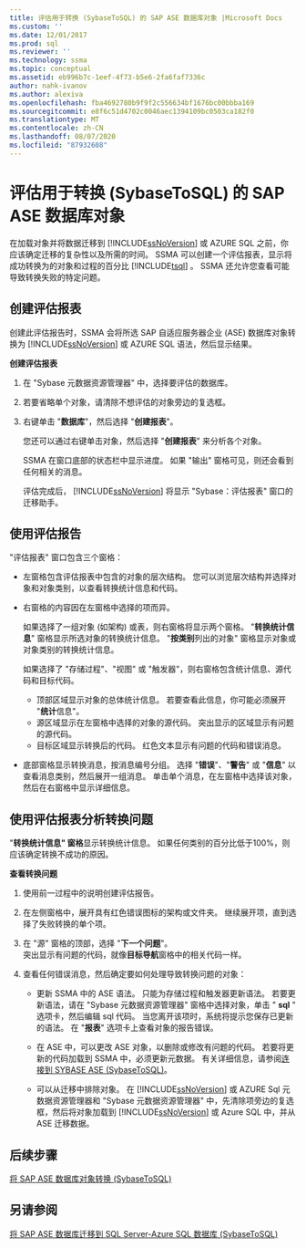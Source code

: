 ```yaml
---
title: 评估用于转换 (SybaseToSQL) 的 SAP ASE 数据库对象 |Microsoft Docs
ms.custom: ''
ms.date: 12/01/2017
ms.prod: sql
ms.reviewer: ''
ms.technology: ssma
ms.topic: conceptual
ms.assetid: eb996b7c-1eef-4f73-b5e6-2fa6faf7336c
author: nahk-ivanov
ms.author: alexiva
ms.openlocfilehash: fba4692780b9f9f2c556634bf1676bc00bbba169
ms.sourcegitcommit: e8f6c51d4702c0046aec1394109bc0503ca182f0
ms.translationtype: MT
ms.contentlocale: zh-CN
ms.lasthandoff: 08/07/2020
ms.locfileid: "87932608"
---
```

# <a name="assessing-sap-ase-database-objects-for-conversion-sybasetosql"></a>评估用于转换 (SybaseToSQL) 的 SAP ASE 数据库对象
在加载对象并将数据迁移到 [!INCLUDE[ssNoVersion](../../includes/ssnoversion-md.md)] 或 AZURE SQL 之前，你应该确定迁移的复杂性以及所需的时间。 SSMA 可以创建一个评估报表，显示将成功转换为的对象和过程的百分比 [!INCLUDE[tsql](../../includes/tsql-md.md)] 。 SSMA 还允许您查看可能导致转换失败的特定问题。  
  
## <a name="create-assessment-reports"></a>创建评估报表  
创建此评估报告时，SSMA 会将所选 SAP 自适应服务器企业 (ASE) 数据库对象转换为 [!INCLUDE[ssNoVersion](../../includes/ssnoversion-md.md)] 或 AZURE SQL 语法，然后显示结果。  
  
**创建评估报表**  
  
1.  在 "Sybase 元数据资源管理器" 中，选择要评估的数据库。  
  
2.  若要省略单个对象，请清除不想评估的对象旁边的复选框。  
  
3.  右键单击 "**数据库**"，然后选择 "**创建报表**"。  
  
    您还可以通过右键单击对象，然后选择 "**创建报表**" 来分析各个对象。  
  
    SSMA 在窗口底部的状态栏中显示进度。 如果 "输出" 窗格可见，则还会看到任何相关的消息。  
  
    评估完成后， [!INCLUDE[ssNoVersion](../../includes/ssnoversion-md.md)] 将显示 "Sybase：评估报表" 窗口的迁移助手。  
  
## <a name="use-assessment-reports"></a>使用评估报告  
"评估报表" 窗口包含三个窗格：  
  
-   左窗格包含评估报表中包含的对象的层次结构。 您可以浏览层次结构并选择对象和对象类别，以查看转换统计信息和代码。  
  
-   右窗格的内容因在左窗格中选择的项而异。  
  
    如果选择了一组对象 (如架构) 或表，则右窗格将显示两个窗格。 "**转换统计信息**" 窗格显示所选对象的转换统计信息。 "**按类别**列出的对象" 窗格显示对象或对象类别的转换统计信息。  
  
    如果选择了 "存储过程"、"视图" 或 "触发器"，则右窗格包含统计信息、源代码和目标代码。  
  
    -   顶部区域显示对象的总体统计信息。 若要查看此信息，你可能必须展开 "**统计**信息"。 
    -   源区域显示在左窗格中选择的对象的源代码。 突出显示的区域显示有问题的源代码。  
    -   目标区域显示转换后的代码。 红色文本显示有问题的代码和错误消息。  
  
-   底部窗格显示转换消息，按消息编号分组。 选择 "**错误**"、"**警告**" 或 "**信息**" 以查看消息类别，然后展开一组消息。 单击单个消息，在左窗格中选择该对象，然后在右窗格中显示详细信息。  
  
## <a name="analyze-conversion-problems-by-using-the-assessment-report"></a>使用评估报表分析转换问题  
"**转换统计信息" 窗格**显示转换统计信息。 如果任何类别的百分比低于100%，则应该确定转换不成功的原因。  
  
**查看转换问题**  
  
1.  使用前一过程中的说明创建评估报告。  
  
2.  在左侧窗格中，展开具有红色错误图标的架构或文件夹。 继续展开项，直到选择了失败转换的单个项。  
  
3.  在 "源" 窗格的顶部，选择 "**下一个问题**"。  
    突出显示有问题的代码，就像**目标导航**窗格中的相关代码一样。  
  
4.  查看任何错误消息，然后确定要如何处理导致转换问题的对象：  
  
    -   更新 SSMA 中的 ASE 语法。 只能为存储过程和触发器更新语法。 若要更新语法，请在 "Sybase 元数据资源管理器" 窗格中选择对象，单击 " **sql** " 选项卡，然后编辑 sql 代码。 当您离开该项时，系统将提示您保存已更新的语法。 在 "**报表**" 选项卡上查看对象的报告错误。  
  
    -   在 ASE 中，可以更改 ASE 对象，以删除或修改有问题的代码。 若要将更新的代码加载到 SSMA 中，必须更新元数据。 有关详细信息，请参阅[连接到 SYBASE ASE &#40;SybaseToSQL&#41;](../../ssma/sybase/connecting-to-sybase-ase-sybasetosql.md)。  
  
    -   可以从迁移中排除对象。 在 [!INCLUDE[ssNoVersion](../../includes/ssnoversion-md.md)] 或 AZURE Sql 元数据资源管理器和 "Sybase 元数据资源管理器" 中，先清除项旁边的复选框，然后将对象加载到 [!INCLUDE[ssNoVersion](../../includes/ssnoversion-md.md)] 或 Azure SQL 中，并从 ASE 迁移数据。
  
## <a name="next-steps"></a>后续步骤  
[将 SAP ASE 数据库对象转换 &#40;SybaseToSQL&#41;](../../ssma/sybase/converting-sybase-ase-database-objects-sybasetosql.md)  
  
## <a name="see-also"></a>另请参阅  
[将 SAP ASE 数据库迁移到 SQL Server-Azure SQL 数据库 &#40;SybaseToSQL&#41;](../../ssma/sybase/migrating-sybase-ase-databases-to-sql-server-azure-sql-db-sybasetosql.md)  
  
